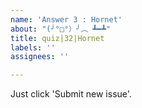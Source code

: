 ```yaml
---
name: 'Answer 3 : Hornet'
about: "(╯°□°）╯︵ ┻━┻"
title: quiz|32|Hornet
labels: ''
assignees: ''

---
```


Just click 'Submit new issue'.
